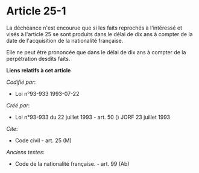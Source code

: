 # Article 25-1

La déchéance n'est encourue que si les faits reprochés à l'intéressé et visés à l'article 25 se sont produits dans le délai
de dix ans à compter de la date de l'acquisition de la nationalité française.

Elle ne peut être prononcée que dans le délai de dix ans à compter de la perpétration desdits faits.

**Liens relatifs à cet article**

_Codifié par_:

  - Loi n°93-933 1993-07-22

_Créé par_:

  - Loi n°93-933 du 22 juillet 1993 - art. 50 () JORF 23 juillet 1993

_Cite_:

  - Code civil - art. 25 (M)

_Anciens textes_:

  - Code de la nationalité française. - art. 99 (Ab)
